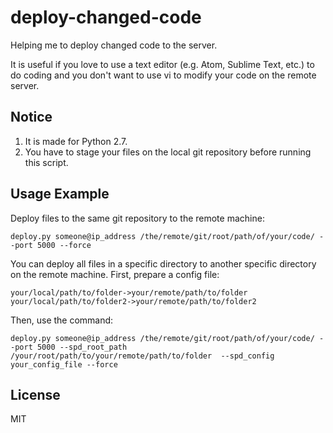 # deploy-changed-code
Helping me to deploy changed code to the server.

It is useful if you love to use a text editor (e.g. Atom, Sublime Text, etc.) to do coding and you don't want to use vi to modify your code on the remote server.

## Notice ##
1. It is made for Python 2.7.
2. You have to stage your files on the local git repository before running this script.

## Usage Example ##

Deploy files to the same git repository to the remote machine:
```
deploy.py someone@ip_address /the/remote/git/root/path/of/your/code/ --port 5000 --force
```

You can deploy all files in a specific directory to another specific directory on the remote machine. First, prepare a config file:
```
your/local/path/to/folder->your/remote/path/to/folder
your/local/path/to/folder2->your/remote/path/to/folder2
```

Then, use the command:
```
deploy.py someone@ip_address /the/remote/git/root/path/of/your/code/ --port 5000 --spd_root_path /your/root/path/to/your/remote/path/to/folder  --spd_config your_config_file --force
```


## License ##
MIT
